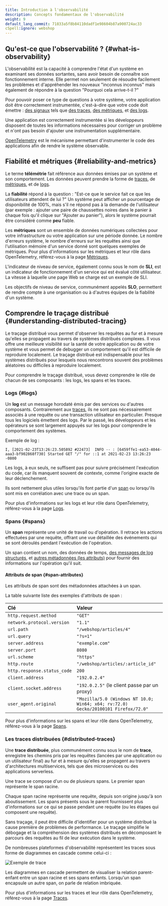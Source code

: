 ```yaml
---
title: Introduction à l'observabilité
description: Concepts fondamentaux de l'observabilité
weight: 9
default_lang_commit: 71833a5f8b84110dadf1e98604b87a900724ac33
cSpell:ignore: webshop
---
```


## Qu'est-ce que l'observabilité ? {#what-is-observability}

L'observabilité est la capacité à comprendre l'état d'un système en examinant
ses données sortantes, sans avoir besoin de connaître son fonctionnement
interne. Elle permet non seulement de résoudre facilement les problèmes et
d'appréhender les nouveaux "inconnus inconnus" mais également de répondre à la
question "Pourquoi cela arrive-t-il ?"

Pour pouvoir poser ce type de questions à votre système, votre application doit
être correctement instrumentée, c'est-à-dire que votre code doit émettre :
[des signaux](/docs/concepts/signals/) tels que
[des traces](/docs/concepts/signals/traces/),
[des métriques](/docs/concepts/signals/metrics/), et
[des logs](/docs/concepts/signals/logs/).

Une application est correctement instrumentée si les développeurs disposent de
toutes les informations nécessaires pour corriger un problème et n'ont pas
besoin d'ajouter une instrumentation supplémentaire.

[OpenTelemetry](/docs/what-is-opentelemetry/) est le mécanisme permettant
d'instrumenter le code des applications afin de rendre le système observable.

## Fiabilité et métriques {#reliability-and-metrics}

Le terme **télémétrie** fait référence aux données émises par un système et son
comportement. Les données peuvent prendre la forme de
[traces](/docs/concepts/signals/traces/), de
[métriques](/docs/concepts/signals/metrics/), et de
[logs](/docs/concepts/signals/logs/).

La **fiabilité** répond à la question : "Est-ce que le service fait ce que les
utilisateurs attendent de lui ?" Un système peut afficher un pourcentage de
disponibilité de 100%, mais s'il ne répond pas à la demande de l'utilisateur
(par exemple : ajouter une paire de chaussettes noires dans le panier à chaque
fois qu'il clique sur "Ajouter au panier"), alors le système pourrait être
considéré comme **peu** fiable.

Les **métriques** sont un ensemble de données numériques collectées pour votre
infrastructure ou votre application sur une période donnée. Le nombre d'erreurs
système, le nombre d'erreurs sur les requêtes ainsi que l'utilisation mémoire
d'un service donné sont quelques exemples de métriques. Pour plus d'informations
sur les métriques et leur rôle dans OpenTelemetry, référez-vous à la page
[Métriques](/docs/concepts/signals/metrics/).

L'indicateur de niveau de service, également connu sous le nom de **SLI**, est
un indicateur de fonctionnement d'un service qui est évalué côté utilisateur. La
vitesse à laquelle une page Web se charge est un exemple de SLI.

Les objectifs de niveau de service, communément appelés **SLO**, permettent de
rendre compte à une organisation ou à d'autres équipes de la fiabilité d'un
système.

## Comprendre le traçage distribué {#understanding-distributed-tracing}

Le traçage distribué vous permet d'observer les requêtes au fur et à mesure
qu'elles se propagent au travers de systèmes distribués complexes. Il vous offre
une meilleure visibilité sur la santé de votre application ou de votre système
et vous permet de debugger un comportement qu'il est difficile de reproduire
localement. Le traçage distribué est indispensable pour les systèmes distribués
pour lesquels nous rencontrons souvent des problèmes aléatoires ou difficiles à
reproduire localement.

Pour comprendre le traçage distribué, vous devez comprendre le rôle de chacun de
ses composants : les logs, les spans et les traces.

### Logs {#logs}

Un **log** est un message horodaté émis par des services ou d'autres composants.
Contrairement aux [traces](#distributed-traces), ils ne sont pas
nécessairement associés à une requête ou une transaction utilisateur en
particulier. Presque tous les logiciels émettent des logs. Par le passé, les
développeurs et les opérateurs se sont largement appuyés sur les logs pour
comprendre le comportement des systèmes.

Exemple de log :

```text
I, [2021-02-23T13:26:23.505892 #22473]  INFO -- : [6459ffe1-ea53-4044-aaa3-bf902868f730] Started GET "/" for ::1 at 2021-02-23 13:26:23 -0800
```

Les logs, à eux seuls, ne suffisent pas pour suivre précisément l'exécution du
code, car ils manquent souvent de contexte, comme l'origine exacte de leur
déclenchement.

Ils sont nettement plus utiles lorsqu'ils font partie d'un [span](#spans) ou
lorsqu'ils sont mis en corrélation avec une trace ou un span.

Pour plus d'informations sur les logs et leur rôle dans OpenTelemetry,
référez-vous à la page [Logs](/docs/concepts/signals/logs/).

### Spans {#spans}

Un **span** représente une unité de travail ou d'opération. Il retrace les
actions effectuées par une requête, offrant une vue détaillée des événements qui
se sont déroulés pendant l'exécution de l'opération.

Un span contient un nom, des données de temps,
[des messages de log structurés](/docs/concepts/signals/traces/#span-events), et
[autres métadonnées (les attributs)](/docs/concepts/signals/traces/#attributes)
pour fournir des informations sur l'opération qu'il suit.

#### Attributs de span {#span-attributes}

Les attributs de span sont des métadonnées attachées à un span.

La table suivante liste des exemples d'attributs de span :

| Clé                         | Valeur                                                                             |
| :-------------------------- | :--------------------------------------------------------------------------------- |
| `http.request.method`       | `"GET"`                                                                            |
| `network.protocol.version`  | `"1.1"`                                                                            |
| `url.path`                  | `"/webshop/articles/4"`                                                            |
| `url.query`                 | `"?s=1"`                                                                           |
| `server.address`            | `"exemple.com"`                                                                    |
| `server.port`               | `8080`                                                                             |
| `url.scheme`                | `"https"`                                                                          |
| `http.route`                | `"/webshop/articles/:article_id"`                                                  |
| `http.response.status_code` | `200`                                                                              |
| `client.address`            | `"192.0.2.4"`                                                                      |
| `client.socket.address`     | `"192.0.2.5"` (le client passe par un proxy)                                       |
| `user_agent.original`       | `"Mozilla/5.0 (Windows NT 10.0; Win64; x64; rv:72.0) Gecko/20100101 Firefox/72.0"` |

Pour plus d'informations sur les spans et leur rôle dans OpenTelemetry,
référez-vous à la page [Spans](/docs/concepts/signals/traces/#spans).

### Les traces distribuées {#distributed-traces}

Une **trace distribuée**, plus communément connu sous le nom de **trace**,
enregistre les chemins pris par les requêtes (lancées par une application ou un
utilisateur final) au fur et à mesure qu'elles se propagent au travers
d'architectures multiservices, tels que des microservices ou des applications
serverless.

Une trace se compose d'un ou de plusieurs spans. Le premier span représente le
span racine.

Chaque span racine représente une requête, depuis son origine jusqu'à son
aboutissement. Les spans présents sous le parent fournissent plus d'informations
sur ce qui se passe pendant une requête (ou les étapes qui composent une
requête).

Sans traçage, il peut être difficile d'identifier pour un système distribué la
cause première de problèmes de performance. Le traçage simplifie le débogage et
la compréhension des systèmes distribués en décomposant le parcours des requêtes
au fil de leur exécution dans le système.

De nombreuses plateformes d'observabilité représentent les traces sous forme de
diagrammes en cascade comme celui-ci :

![Exemple de trace](/img/waterfall-trace.svg 'Diagramme en cascade de traces')

Les diagrammes en cascade permettent de visualiser la relation parent-enfant
entre un span racine et ses spans enfants. Lorsqu'un span encapsule un autre
span, on parle de relation imbriquée.

Pour plus d'informations sur les traces et leur rôle dans OpenTelemetry,
référez-vous à la page [Traces](/docs/concepts/signals/traces/).
